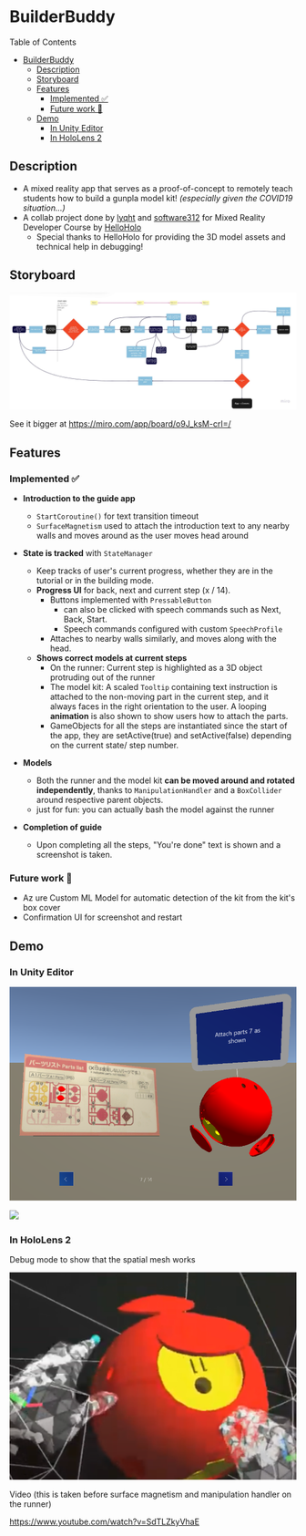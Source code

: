 # BuilderBuddy

Table of Contents

- [BuilderBuddy](#builderbuddy)
  - [Description](#description)
  - [Storyboard](#storyboard)
  - [Features](#features)
    - [Implemented ✅](#implemented-)
    - [Future work 🤞](#future-work-)
  - [Demo](#demo)
    - [In Unity Editor](#in-unity-editor)
    - [In HoloLens 2](#in-hololens-2)

## Description

- A mixed reality app that serves as a proof-of-concept to remotely teach students how to build a gunpla model kit! _(especially given the COVID19 situation...)_
- A collab project done by [lyqht](https://github.com/lyqht) and [software312](https://github.com/software312) for Mixed Reality Developer Course by [HelloHolo](https://helloholo.sg/)
  - Special thanks to HelloHolo for providing the 3D model assets and technical help in debugging!

## Storyboard

![](demo/storyboard.jpg)

See it bigger at https://miro.com/app/board/o9J_ksM-crI=/

## Features

### Implemented ✅

- **Introduction to the guide app**

  - `StartCoroutine()` for text transition timeout
  - `SurfaceMagnetism` used to attach the introduction text to any nearby walls and moves around as the user moves head around

- **State is tracked** with `StateManager`
  - Keep tracks of user's current progress, whether they are in the tutorial or in the building mode.
  - **Progress UI** for back, next and current step (x / 14).
    - Buttons implemented with `PressableButton`
      - can also be clicked with speech commands such as Next, Back, Start.
      - Speech commands configured with custom `SpeechProfile`
    - Attaches to nearby walls similarly, and moves along with the head.
  - **Shows correct models at current steps**
    - On the runner: Current step is highlighted as a 3D object protruding out of the runner
    - The model kit: A scaled `Tooltip` containing text instruction is attached to the non-moving part in the current step, and it always faces in the right orientation to the user. A looping **animation** is also shown to show users how to attach the parts.
    - GameObjects for all the steps are instantiated since the start of the app, they are setActive(true) and setActive(false) depending on the current state/ step number.
- **Models**
  - Both the runner and the model kit **can be moved around and rotated independently**, thanks to `ManipulationHandler` and a `BoxCollider` around respective parent objects.
  - just for fun: you can actually bash the model against the runner
- **Completion of guide**
  - Upon completing all the steps, "You're done" text is shown and a screenshot is taken.

### Future work 🤞

- Az ure Custom ML Model for automatic detection of the kit from the kit's box cover
- Confirmation UI for screenshot and restart

## Demo

### In Unity Editor

![](demo/haro_both.png)

![](demo/demo_in_unity.gif)

### In HoloLens 2

Debug mode to show that the spatial mesh works

![](demo/before_removal_of_mesh.png)

Video (this is taken before surface magnetism and manipulation handler on the runner)

https://www.youtube.com/watch?v=SdTLZkyVhaE
